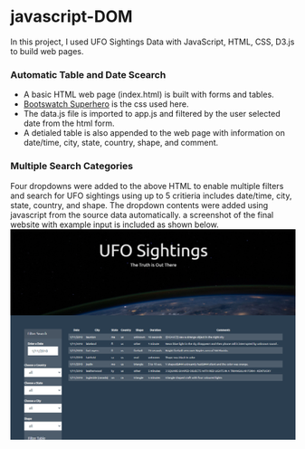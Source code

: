 # javascript-DOM

In this project, I used UFO Sightings Data with JavaScript, HTML, CSS, D3.js to build web pages.

### Automatic Table and Date Scearch
- A basic HTML web page (index.html) is built with forms and tables.
- [Bootswatch Superhero](https://bootswatch.com/superhero/#top) is the css used here.
- The data.js file is imported to app.js and filtered by the user selected date from the html form.
- A detialed table is also appended to the web page with information on date/time, city, state, country, shape, and comment.

### Multiple Search Categories
Four dropdowns were added to the above HTML to enable multiple filters and search for UFO sightings using up to 5 critieria includes date/time, city, state, country, and shape.
The dropdown contents were added using javascript from the source data automatically.
a screenshot of the final website with example input is included as shown below.
![example image](UFO-level-2/lvl2app.png)
